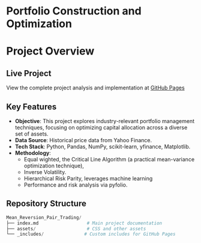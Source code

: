 # Portfolio Construction and Optimization

# Project Overview

## Live Project
View the complete project analysis and implementation at [GitHub Pages]([https://majidjangani.github.io/Portfolio-Construction-Optimization-/])


## Key Features
- **Objective**: This project explores industry-relevant portfolio management techniques, focusing on optimizing capital allocation across a diverse set of assets.
- **Data Source**: Historical price data from Yahoo Finance.
- **Tech Stack**: Python, Pandas, NumPy, scikit-learn, yfinance, Matplotlib.
- **Methodology**:
  - Equal wighted, the Critical Line Algorithm (a practical mean-variance optimization technique), 
  - Inverse Volatility.
  - Hierarchical Risk Parity, leverages machine learning
  - Performance and risk analysis via pyfolio.


## Repository Structure
```python
Mean_Reversion_Pair_Trading/
├── index.md                  # Main project documentation
├── assets/                   # CSS and other assets
└── _includes/               # Custom includes for GitHub Pages
